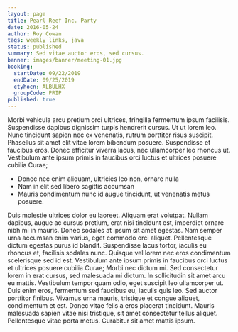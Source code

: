 ```yaml
---
layout: page
title: Pearl Reef Inc. Party
date: 2016-05-24
author: Roy Cowan
tags: weekly links, java
status: published
summary: Sed vitae auctor eros, sed cursus.
banner: images/banner/meeting-01.jpg
booking:
  startDate: 09/22/2019
  endDate: 09/25/2019
  ctyhocn: ALBULHX
  groupCode: PRIP
published: true
---
```

Morbi vehicula arcu pretium orci ultrices, fringilla fermentum ipsum facilisis. Suspendisse dapibus dignissim turpis hendrerit cursus. Ut ut lorem leo. Nunc tincidunt sapien nec ex venenatis, rutrum porttitor risus suscipit. Phasellus sit amet elit vitae lorem bibendum posuere. Suspendisse et faucibus eros. Donec efficitur viverra lacus, nec ullamcorper leo rhoncus ut. Vestibulum ante ipsum primis in faucibus orci luctus et ultrices posuere cubilia Curae;

* Donec nec enim aliquam, ultricies leo non, ornare nulla
* Nam in elit sed libero sagittis accumsan
* Mauris condimentum nunc id augue tincidunt, ut venenatis metus posuere.

Duis molestie ultrices dolor eu laoreet. Aliquam erat volutpat. Nullam dapibus, augue ac cursus pretium, erat nisi tincidunt est, imperdiet ornare nibh mi in mauris. Donec sodales at ipsum sit amet egestas. Nam semper urna accumsan enim varius, eget commodo orci aliquet. Pellentesque dictum egestas purus id blandit. Suspendisse lacus tortor, iaculis eu rhoncus et, facilisis sodales nunc. Quisque vel lorem nec eros condimentum scelerisque sed id est. Vestibulum ante ipsum primis in faucibus orci luctus et ultrices posuere cubilia Curae; Morbi nec dictum mi. Sed consectetur lorem in erat cursus, sed malesuada mi dictum. In sollicitudin sit amet arcu eu mattis.
Vestibulum tempor quam odio, eget suscipit leo ullamcorper ut. Duis enim eros, fermentum sed faucibus eu, iaculis quis leo. Sed auctor porttitor finibus. Vivamus urna mauris, tristique et congue aliquet, condimentum et est. Donec vitae felis a eros placerat tincidunt. Mauris malesuada sapien vitae nisi tristique, sit amet consectetur tellus aliquet. Pellentesque vitae porta metus. Curabitur sit amet mattis ipsum.

